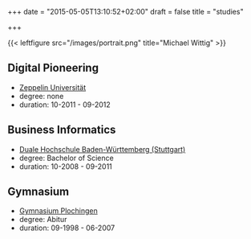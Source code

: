 +++
date = "2015-05-05T13:10:52+02:00"
draft = false
title = "studies"

+++

{{< leftfigure src="/images/portrait.png" title="Michael Wittig" >}}

## Digital Pioneering

* [Zeppelin Universität](http://www.zu.de/deutsch/bewerberportal/master/eMa_dipi.php?navid=129)
* degree: none
* duration: 10-2011 - 09-2012

## Business Informatics

* [Duale Hochschule Baden-Württemberg (Stuttgart)](http://www.dhbw-stuttgart.de/themen/bachelor/fakultaet-wirtschaft/wirtschaftsinformatik/profil/)
* degree: Bachelor of Science
* duration: 10-2008 - 09-2011

## Gymnasium

* [Gymnasium Plochingen](http://www.gymnasiumplochingen.de/) 
* degree: Abitur
* duration: 09-1998 - 06-2007
